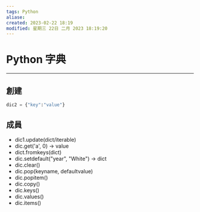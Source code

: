 ```yaml
---
tags: Python 
aliase: 
created: 2023-02-22 18:19
modified: 星期三 22日 二月 2023 18:19:20
---
```


# Python 字典
***
## 創建
```python
dic2 = {"key":"value"}
```

## 成員
- dic1.update(dict/iterable)
- dic.get('a', 0)  -> value
- dict.fromkeys(dict)
- dic.setdefault("year", "White") -> dict
- dic.clear()
- dic.pop(keyname, defaultvalue) 
- dic.popitem()
- dic.copy()
- dic.keys()
- dic.values() 
- dic.items()
